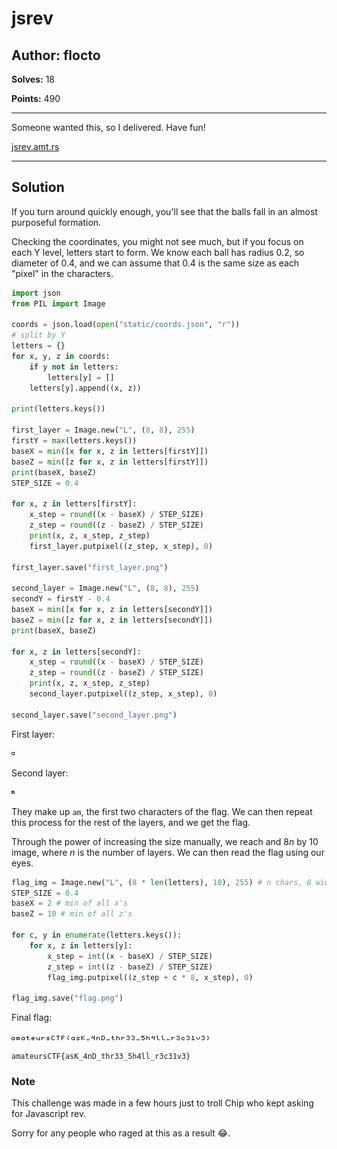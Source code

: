 # jsrev

## Author: flocto

**Solves:** 18

**Points:** 490

---

Someone wanted this, so I delivered.
Have fun!

[jsrev.amt.rs](http://jsrev.amt.rs)

---

## Solution
If you turn around quickly enough, you'll see that the balls fall in an almost purposeful formation.

Checking the coordinates, you might not see much, but if you focus on each Y level, letters start to form. We know each ball has radius 0.2, so diameter of 0.4, and we can assume that 0.4 is the same size as each "pixel" in the characters.
```python
import json
from PIL import Image

coords = json.load(open("static/coords.json", "r"))
# split by Y
letters = {}
for x, y, z in coords:
    if y not in letters:
        letters[y] = []
    letters[y].append((x, z))

print(letters.keys())

first_layer = Image.new("L", (8, 8), 255)
firstY = max(letters.keys())
baseX = min([x for x, z in letters[firstY]])
baseZ = min([z for x, z in letters[firstY]])
print(baseX, baseZ)
STEP_SIZE = 0.4

for x, z in letters[firstY]:
    x_step = round((x - baseX) / STEP_SIZE)
    z_step = round((z - baseZ) / STEP_SIZE)
    print(x, z, x_step, z_step)
    first_layer.putpixel((z_step, x_step), 0)

first_layer.save("first_layer.png")

second_layer = Image.new("L", (8, 8), 255)
secondY = firstY - 0.4
baseX = min([x for x, z in letters[secondY]])
baseZ = min([z for x, z in letters[secondY]])   
print(baseX, baseZ)

for x, z in letters[secondY]:
    x_step = round((x - baseX) / STEP_SIZE)
    z_step = round((z - baseZ) / STEP_SIZE)
    print(x, z, x_step, z_step)
    second_layer.putpixel((z_step, x_step), 0)

second_layer.save("second_layer.png")
```
First layer:

![first_layer](src/first_layer.png)

Second layer:

![second_layer](src/second_layer.png)

They make up `am`, the first two characters of the flag. We can then repeat this process for the rest of the layers, and we get the flag.

Through the power of increasing the size manually, we reach and $8n$ by 10 image, where $n$ is the number of layers. We can then read the flag using our eyes.

```python
flag_img = Image.new("L", (8 * len(letters), 10), 255) # n chars, 8 wide, 10 tall
STEP_SIZE = 0.4
baseX = 2 # min of all x's
baseZ = 10 # min of all z's

for c, y in enumerate(letters.keys()):
    for x, z in letters[y]:
        x_step = int((x - baseX) / STEP_SIZE)
        z_step = int((z - baseZ) / STEP_SIZE)
        flag_img.putpixel((z_step + c * 8, x_step), 0)

flag_img.save("flag.png")
```
Final flag:

![flag](flag.png)

```
amateursCTF{asK_4nD_thr33_5h4ll_r3c31v3}
```


### Note
This challenge was made in a few hours just to troll Chip who kept asking for Javascript rev.

Sorry for any people who raged at this as a result :joy:.
